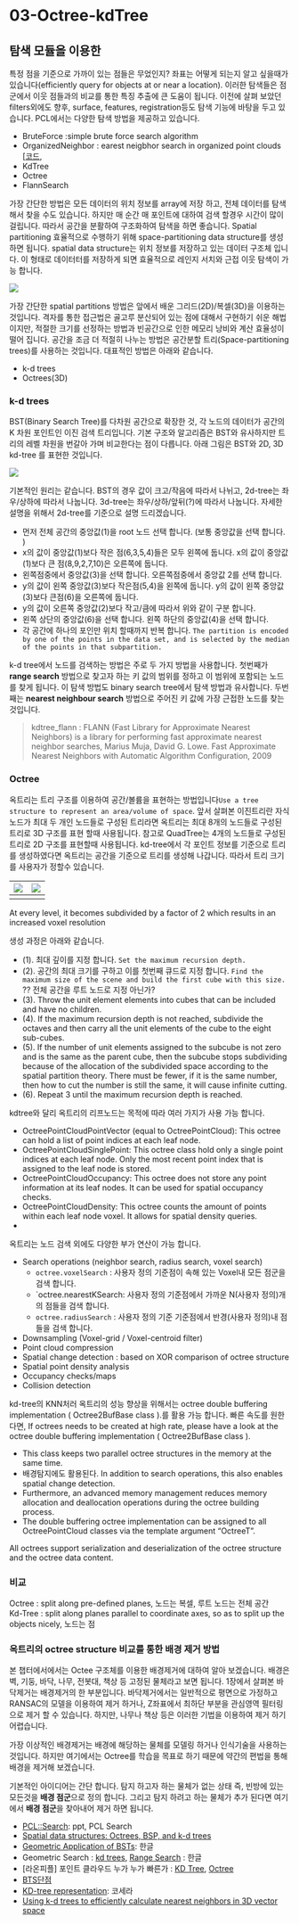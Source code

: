 # 03-Octree-kdTree



## 탐색 모듈을 이용한

특정 점을 기준으로 가까이 있는 점들은 무었인지? 좌표는 어떻게 되는지 알고 싶을때가 있습니다\(efficiently query for objects at or near a location\). 이러한 탐색들은 점군에서 이웃 점들과의 비교를 통한 특징 추출에 큰 도움이 됩니다. 이전에 살펴 보았던 filters외에도 향후, surface, features, registration등도 탐색 기능에 바탕을 두고 있습니다. PCL에서는 다양한 탐색 방법을 제공하고 있습니다.

* BruteForce :simple brute force search algorithm 
* OrganizedNeighbor : earest neigbhor search in organized point clouds \[[코드](http://docs.ros.org/indigo/api/agile_grasp/html/hands__test_8cpp_source.html),
* KdTree
* Octree
* FlannSearch

가장 간단한 방법은 모든 데이터의 위치 정보를 array에 저장 하고, 전체 데이터를 탐색해서 찾을 수도 있습니다. 하지만 매 순간 매 포인트에 대하여 검색 할경우 시간이 많이 걸립니다. 따라서 공간을 분활하여 구조화하여 탐색을 하면 좋습니다. Spatial partitioning 효율적으로 수행하기 위해 space-partitioning data structure를 생성하면 됩니다. spatial data structure는 위치 정보를 저장하고 있는 데이터 구조체 입니다. 이 형태로 데이터터를 저장하게 되면 효율적으로 레인지 서치와 근접 이웃 탐색이 가능 합니다.

![](https://i.imgur.com/LggWFmz.png)

가장 간단한 spatial partitions 방법은 앞에서 배운 그리드\(2D\)/복셀\(3D\)을 이용하는 것입니다. 격자를 통한 접근법은 골고루 분산되어 있는 점에 대해서 구현하기 쉬운 해법이지만, 적절한 크기를 선정하는 방법과 빈공간으로 인한 메모리 낭비와 계산 효율성이 떨어 집니다. 공간을 조금 더 적절히 나누는 방법은 공간분할 트리\(Space-partitioning trees\)를 사용하는 것입니다. 대표적인 방법은 아래와 같습니다.

* k-d trees
* Octrees\(3D\)

### k-d trees

BST\(Binary Search Tree\)를 다차원 공간으로 확장한 것, 각 노드의 데이터가 공간의 K 차원 포인트인 이진 검색 트리입니다. 기본 구조와 알고리즘은 BST와 유사하지만 트리의 레벨 차원을 번갈아 가며 비교한다는 점이 다릅니다. 아래 그림은 BST와 2D, 3D kd-tree 를 표현한 것입니다.

![](https://i.imgur.com/ImyyICy.png)

기본적인 원리는 같습니다. BST의 경우 값이 크고/작음에 따라서 나뉘고, 2d-tree는 좌우/상하에 따라서 나눕니다. 3d-tree는 좌우/상하/앞뒤\(?\)에 따라서 나눕니다. 자세한 설명을 위해서 2d-tree를 기준으로 설명 드리겠습니다.

* 먼저 전체 공간의 중앙값\(1\)을 root  노드 선택 합니다. \(보통 중앙값을 선택 합니다. \) 
* x의 값이 중앙값\(1\)보다 작은 점\(6,3,5,4\)들은 모두 왼쪽에 둡니다. x의 값이 중앙값\(1\)보다 큰 점\(8,9,2,7,10\)은 오른쪽에 둡니다. 
* 왼쪽점중에서 중앙값\(3\)을 선택 합니다. 오른쪽점중에서 중앙값 2를 선택 합니다. 
* y의 값이 왼쪽 중앙값\(3\)보다 작은점\(5,4\)을 왼쪽에 둡니다.  y의 값이 왼쪽 중앙값\(3\)보다 큰점\(6\)을 오른쪽에 둡니다. 
* y의 값이 오른쪽 중앙값\(2\)보다 작고/큼에 따라서 위와 같이 구분 합니다. 
* 왼쪽 상단의 중앙값\(6\)을 선택 합니다. 왼쪽 하단의 중앙값\(4\)을 선택 합니다. 
* 각 공간에 하나의 포인만 위치 할때까지 반복 합니다. `The partition is encoded by one of the points in the data set, and is selected by the median of the points in that subpartition.`

k-d tree에서 노드를 검색하는 방법은 주로 두 가지 방법을 사용합니다. 첫번째가 **range search** 방법으로 찾고자 하는 키 값의 범위를 정하고 이 범위에 포함되는 노드를 찾게 됩니다. 이 탐색 방법도 binary search tree에서 탐색 방법과 유사합니다. 두번째는 **nearest neighbour search** 방법으로 주어진 키 값에 가장 근접한 노드를 찾는 것입니다.

> kdtree\_flann : FLANN \(Fast Library for Approximate Nearest Neighbors\) is a library for performing fast approximate nearest neighbor searches, Marius Muja, David G. Lowe. Fast Approximate Nearest Neighbors with Automatic Algorithm Configuration, 2009

### Octree

옥트리는 트리 구조를 이용하여 공간/볼륨을 표현하는 방법입니다`Use a tree structure to represent an area/volume of space`. 앞서 살펴본 이진트리란 자식노드가 최대 두 개인 노드들로 구성된 트리라면 옥트리는 최대 8개의 노드들로 구성된 트리로 3D 구조를 표현 할때 사용됩니다. 참고로 QuadTree는 4개의 노드들로 구성된 트리로 2D 구조를 표현할때 사용됩니다. kd-tree에서 각 포인트 정보를 기준으로 트리를 생성하였다면 옥트리는 공간을 기준으로 트리를 생성해 나갑니다. 따라서 트리 크기를 사용자가 정할수 있습니다.

| ![](https://www.researchgate.net/profile/Arjan_Egges/publication/221588530/figure/fig11/AS:393966462750731@1470940332380/On-the-left-we-see-part-of-a-quadtree-a-two-dimensional-octree-with-several.png) | ![](https://upload.wikimedia.org/wikipedia/commons/thumb/2/20/Octree2.svg/1200px-Octree2.svg.png) |
| :--- | :--- |
|  |  |

At every level, it becomes subdivided by a factor of 2 which results in an increased voxel resolution

생성 과정은 아래와 같습니다.

* \(1\). 최대 깊이를 지정 합니다. `Set the maximum recursion depth.`
* \(2\). 공간의 최대 크기를 구하고 이를 첫번째 큐드로 지정 합니다. `Find the maximum size of the scene and build the first cube with this size.` ?? 전체 공간을 루트 노드로 지정 아닌가? 
* \(3\). Throw the unit element elements into cubes that can be included and have no children. 
* \(4\). If the maximum recursion depth is not reached, subdivide the octaves and then carry all the unit elements of the cube to the eight sub-cubes. 
* \(5\). If the number of unit elements assigned to the subcube is not zero and is the same as the parent cube, then the subcube stops subdividing because of the allocation of the subdivided space according to the spatial partition theory. There must be fewer, if it is the same number, then how to cut the number is still the same, it will cause infinite cutting. 
* \(6\). Repeat 3 until the maximum recursion depth is reached.

kdtree와 달리 옥트리의 리프노드는 목적에 따라 여러 가지가 사용 가능 합니다.

* OctreePointCloudPointVector \(equal to OctreePointCloud\): This octree can hold a list of point indices at each leaf node.
* OctreePointCloudSinglePoint: This octree class hold only a single point indices at each leaf node. Only the most recent point index that is assigned to the leaf node is stored.
* OctreePointCloudOccupancy: This octree does not store any point information at its leaf nodes. It can be used for spatial occupancy checks.
* OctreePointCloudDensity: This octree counts the amount of points within each leaf node voxel. It allows for spatial density queries.
* 
옥트리는 노드 검색 외에도 다양한 부가 연산이 가능 합니다.

* Search operations \(neighbor search, radius search, voxel search\) 
  * `octree.voxelSearch`  : 사용자 정의 기준점이 속해 있는 Voxel내 모든 점군을 검색 합니다.
  * \`octree.nearestKSearch: 사용자 정의 기준점에서 가까운 N\(사용자 정의\)개의 점들을 검색 합니다.
  * `octree.radiusSearch`  : 사용자 정의 기준 기준점에서 반경\(사용자 정의\)내 점들을 검색 합니다.
* Downsampling \(Voxel-grid / Voxel-centroid filter\) 
* Point cloud compression 
* Spatial change detection : based on XOR comparison of octree structure
* Spatial point density analysis
* Occupancy checks/maps 
* Collision detection

kd-tree의 KNN처러 옥트리의 성능 향상을 위해서는 octree double buffering implementation \( Octree2BufBase class \).를 활용 가능 합니다. 빠른 속도를 원한다면, If octrees needs to be created at high rate, please have a look at the octree double buffering implementation \( Octree2BufBase class \).

* This class keeps two parallel octree structures in the memory at the same time.
* 배경탐지에도 활용된다. In addition to search operations, this also enables spatial change detection.
* Furthermore, an advanced memory management reduces memory allocation and deallocation operations during the octree building process.
* The double buffering octree implementation can be assigned to all OctreePointCloud classes via the template argument “OctreeT”.

All octrees support serialization and deserialization of the octree structure and the octree data content.

### 비교

Octree : split along pre-defined planes, 노드는 복셀, 루트 노드는 전체 공간  
Kd-Tree : split along planes parallel to coordinate axes, so as to split up the objects nicely, 노드는 점

### 옥트리의 octree structure 비교를 통한 배경 제거 방법

본 챕터에서에서는 Octee 구조체를 이용한 배경제거에 대하여 알아 보겠습니다. 배경은 벽, 기둥, 바닥, 나무, 전봇대, 책상 등 고정된 물체라고 보면 됩니다. 1장에서 살펴본 바닥제거는 배경제거의 한 부분입니다. 바닥제거에서는 일반적으로 평면으로 가정하고 RANSAC의 모델을 이용하여 제거 하거나, Z좌표에서 최하단 부분을 관심영역 필터링으로 제거 할 수 있습니다. 하지만, 나무나 책상 등은 이러한 기법을 이용하여 제거 하기 어렵습니다.

가장 이상적인 배경제거는 배경에 해당하는 물체를 모델링 하거나 인식기술을 사용하는 것입니다. 하지만 여기에서는 Octree를 학습을 목표로 하기 때문에 약간의 편법을 통해 배경을 제거해 보겠습니다.

기본적인 아이디어는 간단 합니다. 탐지 하고자 하는 물체가 없는 상태 즉, 빈방에 있는 모든것을 **배경 점군**으로 정의 합니다. 그리고 탐지 하려고 하는 물체가 추가 된다면 여기에서 **배경 점군**을 찾아내어 제거 하면 됩니다.

* [PCL::Search](http://www.pointclouds.org/assets/rss2011/06_search.pdf): ppt, PCL Search
* [Spatial data structures: Octrees, BSP, and k-d trees](https://observablehq.com/@2talltim/spatial-data-structures-octrees-bsp-and-k-d-trees)
* [Geometric Application of BSTs](https://rottk.tistory.com/entry/Geometric-Application-of-BSTs): 한글
* Geometric Search : [kd trees](https://algs4.tistory.com/68), [Range Search](https://algs4.tistory.com/67) : 한글
* \[라온피플\] 포인트 클라우드 누가 누가 빠른가 : [KD Tree](https://m.blog.naver.com/laonple/221207919855), [Octree](https://m.blog.naver.com/laonple/221361446531)
* [BTS단점](https://stackoverflow.com/questions/99796/when-to-use-binary-space-partitioning-quadtree-octree)
* [KD-tree representation](https://ko.coursera.org/lecture/ml-clustering-and-retrieval/kd-tree-representation-S0gfp): 코세라
* [Using k-d trees to efficiently calculate nearest neighbors in 3D vector space](https://blog.krum.io/k-d-trees/)

